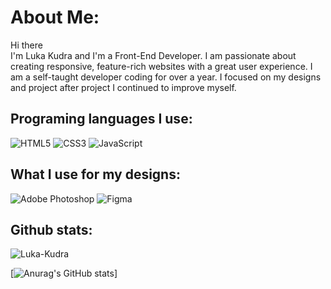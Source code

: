 # About Me:
Hi there<br>I'm Luka Kudra and I'm a Front-End Developer. I am passionate about creating responsive, feature-rich websites with a great user experience. I am a self-taught developer coding for over a year. I focused on my designs and project after project I continued to improve myself.


## Programing languages I use:
![HTML5](https://img.shields.io/badge/html5-%23E34F26.svg?style=for-the-badge&logo=html5&logoColor=white) ![CSS3](https://img.shields.io/badge/css3-%231572B6.svg?style=for-the-badge&logo=css3&logoColor=white) ![JavaScript](https://img.shields.io/badge/javascript-%23323330.svg?style=for-the-badge&logo=javascript&logoColor=%23F7DF1E) 

## What I use for my designs:
![Adobe Photoshop](https://img.shields.io/badge/adobephotoshop-%2331A8FF.svg?style=for-the-badge&logo=adobephotoshop&logoColor=white) ![Figma](https://img.shields.io/badge/figma-%23F24E1E.svg?style=for-the-badge&logo=figma&logoColor=white)

## Github stats:
<p><img align="center" src="https://github-readme-stats.vercel.app/api/top-langs?username=Luka-Kudra&show_icons=true&locale=en&layout=compact" alt="Luka-Kudra" /></p>

[![Anurag's GitHub stats](https://github-readme-stats.vercel.app/api?username=Luka-Kudra)]
